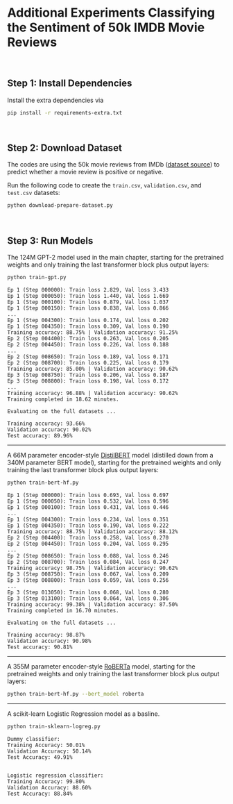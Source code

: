 # Additional Experiments Classifying the Sentiment of 50k IMDB Movie Reviews

&nbsp;
## Step 1: Install Dependencies

Install the extra dependencies via

```bash
pip install -r requirements-extra.txt
```

&nbsp;
## Step 2: Download Dataset

The codes are using the 50k movie reviews from IMDb ([dataset source](https://ai.stanford.edu/~amaas/data/sentiment/)) to predict whether a movie review is positive or negative.

Run the following code to create the `train.csv`, `validation.csv`, and `test.csv` datasets:

```bash
python download-prepare-dataset.py
```


&nbsp;
## Step 3: Run Models

The 124M GPT-2 model used in the main chapter, starting for the pretrained weights and only training the last transformer block plus output layers:

```bash
python train-gpt.py
```

```
Ep 1 (Step 000000): Train loss 2.829, Val loss 3.433
Ep 1 (Step 000050): Train loss 1.440, Val loss 1.669
Ep 1 (Step 000100): Train loss 0.879, Val loss 1.037
Ep 1 (Step 000150): Train loss 0.838, Val loss 0.866
...
Ep 1 (Step 004300): Train loss 0.174, Val loss 0.202
Ep 1 (Step 004350): Train loss 0.309, Val loss 0.190
Training accuracy: 88.75% | Validation accuracy: 91.25%
Ep 2 (Step 004400): Train loss 0.263, Val loss 0.205
Ep 2 (Step 004450): Train loss 0.226, Val loss 0.188
...
Ep 2 (Step 008650): Train loss 0.189, Val loss 0.171
Ep 2 (Step 008700): Train loss 0.225, Val loss 0.179
Training accuracy: 85.00% | Validation accuracy: 90.62%
Ep 3 (Step 008750): Train loss 0.206, Val loss 0.187
Ep 3 (Step 008800): Train loss 0.198, Val loss 0.172
...
Training accuracy: 96.88% | Validation accuracy: 90.62%
Training completed in 18.62 minutes.

Evaluating on the full datasets ...

Training accuracy: 93.66%
Validation accuracy: 90.02%
Test accuracy: 89.96%

```

---

A 66M parameter encoder-style [DistilBERT](https://medium.com/huggingface/distilbert-8cf3380435b5) model (distilled down from a 340M parameter BERT model), starting for the pretrained weights and only training the last transformer block plus output layers:


```bash
python train-bert-hf.py
```

```
Ep 1 (Step 000000): Train loss 0.693, Val loss 0.697
Ep 1 (Step 000050): Train loss 0.532, Val loss 0.596
Ep 1 (Step 000100): Train loss 0.431, Val loss 0.446
...
Ep 1 (Step 004300): Train loss 0.234, Val loss 0.351
Ep 1 (Step 004350): Train loss 0.190, Val loss 0.222
Training accuracy: 88.75% | Validation accuracy: 88.12%
Ep 2 (Step 004400): Train loss 0.258, Val loss 0.270
Ep 2 (Step 004450): Train loss 0.204, Val loss 0.295
...
Ep 2 (Step 008650): Train loss 0.088, Val loss 0.246
Ep 2 (Step 008700): Train loss 0.084, Val loss 0.247
Training accuracy: 98.75% | Validation accuracy: 90.62%
Ep 3 (Step 008750): Train loss 0.067, Val loss 0.209
Ep 3 (Step 008800): Train loss 0.059, Val loss 0.256
...
Ep 3 (Step 013050): Train loss 0.068, Val loss 0.280
Ep 3 (Step 013100): Train loss 0.064, Val loss 0.306
Training accuracy: 99.38% | Validation accuracy: 87.50%
Training completed in 16.70 minutes.

Evaluating on the full datasets ...

Training accuracy: 98.87%
Validation accuracy: 90.98%
Test accuracy: 90.81%
```

---

A 355M parameter encoder-style [RoBERTa](https://arxiv.org/abs/1907.11692) model, starting for the pretrained weights and only training the last transformer block plus output layers:


```bash
python train-bert-hf.py --bert_model roberta
```

---

A scikit-learn Logistic Regression model as a basline.

```bash
python train-sklearn-logreg.py
```

```
Dummy classifier:
Training Accuracy: 50.01%
Validation Accuracy: 50.14%
Test Accuracy: 49.91%


Logistic regression classifier:
Training Accuracy: 99.80%
Validation Accuracy: 88.60%
Test Accuracy: 88.84%
```
